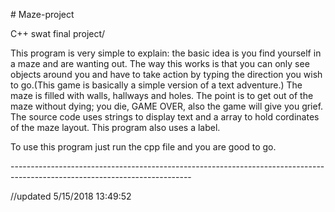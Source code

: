 <p># Maze-project</p>
<p>C++ swat final project/</p>
<p>This program is very simple to explain: the basic idea is you find yourself in a maze and are wanting out. The way this works is that you can only see objects around you and have to take action by typing the direction you wish to go.(This game is basically a simple version of a text adventure.) The maze is filled with walls, hallways and holes. The point is to get out of the maze without dying; you die, GAME OVER, also the game will give you grief.
The source code uses strings to display text and a array to hold cordinates of the maze layout. This program also uses a label.</p>
<p></p>
<p>To use this program just run the cpp file and you are good to go.</p>
<p>---------------------------------------------------------------------------------------------------------------------------</p>
<p>//updated 5/15/2018 13:49:52</p>
